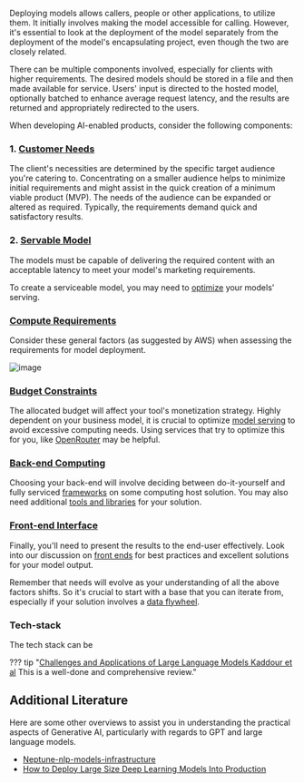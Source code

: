 Deploying models allows callers, people or other applications, to utilize them. It initially involves making the model accessible for calling. However, it's essential to look at the deployment of the model separately from the deployment of the model's encapsulating project, even though the two are closely related.

There can be multiple components involved, especially for clients with higher requirements. The desired models should be stored in a file and then made available for service. Users' input is directed to the hosted model, optionally batched to enhance average request latency, and the results are returned and appropriately redirected to the users.

When developing AI-enabled products, consider the following components:

### 1. [Customer Needs](#caller-needs)

The client's necessities are determined by the specific target audience you're catering to. Concentrating on a smaller audience helps to minimize initial requirements and might assist in the quick creation of a minimum viable product (MVP). The needs of the audience can be expanded or altered as required. Typically, the requirements demand quick and satisfactory results.

### 2. [Servable Model](#servable-model)

The models must be capable of delivering the required content with an acceptable latency to meet your model's marketing requirements.

To create a serviceable model, you may need to [optimize](../../Understand/architectures/optimization.md) your models' serving.

### [Compute Requirements](#compute-needs)

Consider these general factors (as suggested by AWS) when assessing the requirements for model deployment.

![image](https://github.com/ianderrington/genai/assets/76016868/9b379996-e311-4b9b-a35e-9020702fa050.png)

### [Budget Constraints](#budget-available)

The allocated budget will affect your tool's monetization strategy. Highly dependent on your business model, it is crucial to optimize [model serving](../../Understand/architectures/optimization.md) to avoid excessive computing needs. Using services that try to optimize this for you, like [OpenRouter](https://openrouter.ai/) may be helpful.

### [Back-end Computing](#compute-back-end)

Choosing your back-end will involve deciding between do-it-yourself and fully serviced [frameworks](./frameworks.md) on some computing host solution. You may also need additional [tools and libraries](libraries_and_tools.md) for your solution.

### [Front-end Interface](./front_end.md)

Finally, you'll need to present the results to the end-user effectively. Look into our discussion on [front ends](./front_end.md) for best practices and excellent solutions for your model output.

Remember that needs will evolve as your understanding of all the above factors shifts. So it's crucial to start with a base that you can iterate from, especially if your solution involves a [data flywheel](https://brightdata.com/blog/brightdata-in-practice/using-data-flywheel-to-scale-your-business).


### Tech-stack

The tech stack can be 



??? tip "[Challenges and Applications of Large Language Models Kaddour et al](https://arxiv.org/pdf/2307.10169.pdf) This is a well-done and comprehensive review."

## Additional Literature

Here are some other overviews to assist you in understanding the practical aspects of Generative AI, particularly with regards to GPT and large language models.

- [Neptune-nlp-models-infrastructure](https://neptune.ai/blog/nlp-models-infrastructure-cost-optimization#:~:text=Use%20a%20lightweight%20deployment%20framework,serve%20predictions%20over%20a%20network.)
- [How to Deploy Large Size Deep Learning Models Into Production](https://towardsdatascience.com/how-to-deploy-large-size-deep-learning-models-into-production-66b851d17f33)
